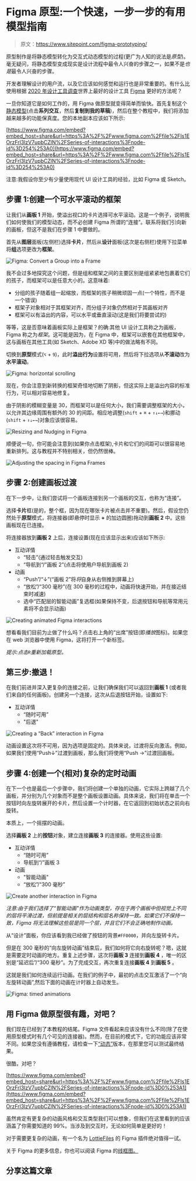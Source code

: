 # Figma 原型:一个快速，一步一步的有用模型指南

> 原文：<https://www.sitepoint.com/figma-prototyping/>

原型制作是将静态模型转化为交互式动态模型的过程(更广为人知的说法是*原型*)。毫无疑问，将静态模型变成现实是设计流程中最令人兴奋的步骤之一，如果不是*也是*最令人兴奋的步骤。

开发者理解设计的用户流，以及它应该如何感觉和运行也是非常重要的。有什么比使用根据 [2020 年设计工具调查](https://uxtools.co/survey-2020/#toolkit)世界上最好的设计工具 [Figma](https://figma.com/) 更好的方法呢？

一旦你知道它是如何工作的，用 Figma 做原型就变得简单而愉快。首先复制这个[静态模型](https://figma.com/file/Is1EOrzFrl3lzV7upbCZlN/Series-of-interactions)(点击**系列交互**，然后**复制到我的草稿**)，然后在整个教程中，我们将添加越来越多的功能保真度。您的本地副本应该如下所示:

[https://www.figma.com/embed?embed_host=share&url=https%3A%2F%2Fwww.figma.com%2Ffile%2FIs1EOrzFrl3lzV7upbCZlN%2FSeries-of-interactions%3Fnode-id%3D254%253A0](https://www.figma.com/embed?embed_host=share&url=https%3A%2F%2Fwww.figma.com%2Ffile%2FIs1EOrzFrl3lzV7upbCZlN%2FSeries-of-interactions%3Fnode-id%3D254%253A0)

注意:我假设你至少有少量使用现代 UI 设计工具的经验，比如 Figma 或 Sketch。

## 步骤 1:创建一个可水平滚动的框架

让我们从**画板 1** 开始，使溢出视口的卡片选择可水平滚动。这是一个例子，说明我们如何使我们的模型动态，而不必创建 Figma 所谓的“连接”。联系将我们引向新的画板，但这不是我们在步骤 1 中要做的。

首先从**图层**面板(左侧栏)选择**卡片**，然后从**设计**面板(这次是右侧栏)使用下拉菜单将**组**选项更改为**框架**。

![Figma: Convert a Group into a Frame](img/1f5402e2b24c80cdd813deca5003bfbe.png)

我不会过多地探究这个问题，但是组和框架之间的主要区别是组紧紧地包裹着它们的孩子，而框架可以是任意大小的。这意味着:

*   分组的孩子随着组一起缩放，而框架的孩子稍微顽固一点(一个特性，而不是一个错误)
*   框架子对象相对于其框架对齐，而分组子对象仍然相对于其画板对齐
*   框架可以有溢出的内容，可以水平或垂直滚动(这是我们将要尝试的)

等等，这是否意味着画板实际上是框架？的确:其他 UI 设计工具称之为画板，Figma 称之为*框架*。这可能是因为，在 Figma 中，框架可以嵌套在其他框架中，这与画板在其他工具(如 Sketch、Adobe XD 等)中的做法略有不同。

切换到**原型**模式(`⌥` + `9`)，此时**溢出行为**设置将可用，然后将下拉选项从**不滚动**改为**水平滚动**。

![Figma: horizontal scrolling](img/68ee7f21a2eadad6652a4fbe4777ec75.png)

现在，你会注意到新转换的框架奇怪地切断了阴影，但这实际上是溢出内容的标准行为，可以相对容易地修复。

由于阴影的模糊变量是 30，而框架可以是任何大小，我们需要调整框架的大小，以允许其边缘周围有额外的 30 的间距。相应地调整(`shift` + `⌘` + `↑↓←→`)和挪动(`shift` + `↑↓←→`)对象应该很容易。

![Resizing and Nudging in Figma](img/79fad1cf327a9c05a08bafb933685694.png)

顺便说一句，你可能会注意到(如果你点击框架),卡片和它们的间距可以很容易地重新排列。这与教程并不特别相关，但仍然很棒。

![Adjusting the spacing in Figma Frames](img/85121d3c33d5998bed10b57e70033396.png)

## 步骤 2:创建画板过渡

在下一步中，让我们尝试将一个画板连接到另一个画板的交互，也称为“连接”。

选择**卡片**框(是的，整个框，因为现在哪张卡片被点击并不重要)。然后，假设您仍然处于**原型**模式，将连接器(即悬停时显示 **+** 的加边圆圈)拖动到**画板 2** 中。这些画板现在已连接。

将连接器放到**画板 2** 上后，连接设置(现在应该显示出来)应该如下所示:

*   互动详情
    *   “轻击”(通过轻击触发交互)
    *   “导航到“/”画板 2”(点击将使用户导航到画板 2)
*   动画
    *   “Push”/“↓”(“画板 2”将*将*自身从右侧推到屏幕上)
    *   “放松”/“300 毫秒”(在 300 毫秒的过程中，动画将快速开始，并在接近结束时减速)
    *   选中“匹配层的智能动画”复选框(如果保持不变，后退按钮和导航等常用元素将不会显示动画)

![Creating animated Figma interactions](img/5d34a00f71707aad0505583c95618388.png)

想看看我们目前为止做了什么吗？点击右上角的“出席”按钮(即*播放*图标)。如果您在 web 浏览器中使用 Figma，这将打开一个新标签。

*提示:点击`R`重新加载原型。*

## 第三步:撤退！

在我们前进并深入更复杂的连接之前，让我们确保我们可以返回到**画板 1** (或者我们来自的任何画板)。创建另一个连接，这次从后退按钮开始，设置如下:

*   互动详情
    *   “随时可用”
    *   "后退"

![Creating a “Back” interaction in Figma](img/e6996b37e781a163d52d03a1a976e677.png)

动画设置这次将不可用，因为选项是固定的。具体来说，过渡将反向激活。例如，如果我们使用“Push↓”过渡到画板，那么我们将使用“Push →”过渡回画板。

## 步骤 4:创建一个(相对)复杂的定时动画

在下一个也是最后一个步骤中，我们将创建一个单独的动画，它实际上跨越了几个画板，并分别为几个对象而不是整个画板设置动画。具体来说，我们将在单击一个按钮时向左旋转展开的卡片，然后设置一个计时器，在它返回到初始状态之前向右旋转。

本质上，一个摇摆的动画。

选择**画板 2** 上的**按钮**对象，建立连接**画板 3** 的连接器。使用这些设置:

*   互动详情
    *   “随时可用”
    *   导航到“/”画板 3
*   动画
    *   "智能动画"
    *   “放松”/“300 毫秒”

![Create another interaction in Figma](img/d4abc85198036f7fa951c42a175f43c4.png)

*注意:由于我们选择了“智能动画”作为动画类型，存在于两个画板中但视觉上不同的层将平滑过渡，但前提是相关的层结构和层名称保持一致。如果它们不保持一致，Figma 将无法理解这些层是同一个层，并且它们不会正确地制作动画。*

从“设计”面板，你应该看到我已经做了按钮的背景`#FF0000`，并向左旋转卡片。

但是在 300 毫秒的“向左旋转动画”结束后，我们如何将它向右旋转呢？嗯，这就是需要定时动画的地方。重复上述步骤，这次将**画板 3** 连接到**画板 4** ，唯一的区别是“延迟后”/“300 毫秒”。为了完成交互，再次重复连接**画板 4** 到**画板 5** 。

这就是我们如何连续运行动画。在我们的例子中，最初的点击交互激活了一个“向左旋转动画”,然后下面的动画在计时器上自动发生。

![Figma: timed animations](img/0abf1e03ec332f1ef44a8e80e1e6532d.png)

## 用 Figma 做原型很有趣，对吧？

我们现在已经到了本教程的结尾。Figma 文件看起来应该没有什么不同(除了在使用原型模式时有几个可见的连接器)。然而，在目前的模式下，它的功能应该非常不同。如果您没有遵循教程，请检查一下[“动态”](https://figma.com/file/Is1EOrzFrl3lzV7upbCZlN/Series-of-interactions?node-id=0%3A1)版本，在那里您可以测试最终结果。

很酷，对吧？

[https://www.figma.com/embed?embed_host=share&url=https%3A%2F%2Fwww.figma.com%2Ffile%2FIs1EOrzFrl3lzV7upbCZlN%2FSeries-of-interactions%3Fnode-id%3D0%253A1](https://www.figma.com/embed?embed_host=share&url=https%3A%2F%2Fwww.figma.com%2Ffile%2FIs1EOrzFrl3lzV7upbCZlN%2FSeries-of-interactions%3Fnode-id%3D0%253A1)

虽然肯定有更复杂的动画风格和交互类型我们可以想象，但我们在这里看到的应该涵盖了你需要知道的 99%。当涉及到交互时，无论如何简单是更好的！

对于需要更复杂的动画，有一个名为 [LottieFiles](https://figma.com/community/plugin/809860933081065308) 的 Figma 插件绝对值得一试。

关于 Figma 的更多信息，你也可以阅读 Figma 的[线框图。](https://www.sitepoint.com/wireframing-figma/)

## 分享这篇文章